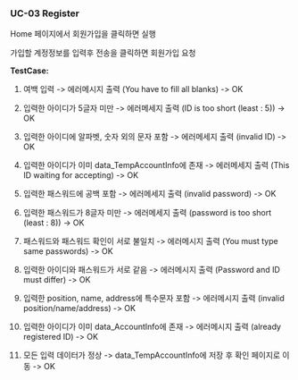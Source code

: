 ### **UC-03 Register**

Home 페이지에서 회원가입을 클릭하면 실행

가입할 계정정보를 입력후 전송을 클릭하면 회원가입 요청

**TestCase:**

1) 여백 입력 -> 에러메시지 출력 (You have to fill all blanks) -> OK

2) 입력한 아이디가 5글자 미만   -> 에러메세지 출력 (ID is too short (least : 5)) -> OK

3) 입력한 아이디에 알파벳, 숫자 외의 문자 포함 -> 에러메세지 출력 (invalid ID) -> OK

4) 입력한 아이디가 이미 data_TempAccountInfo에 존재 -> 에러메세지 출력 (This ID waiting for accepting) -> OK

5) 입력한 패스워드에 공백 포함 -> 에러메세지 출력 (invalid password) -> OK

6) 입력한 패스워드가 8글자 미만  -> 에러메세지 출력 (password is too short (least : 8)) -> OK

7) 패스워드와 패스워드 확인이 서로 불일치 -> 에러메시지 출력 (You must type same passwords) -> OK

8) 입력한 아이디와 패스워드가 서로 같음 -> 에러메시지 출력 (Password and ID must differ) -> OK

9) 입력한 position, name, address에 특수문자 포함 -> 에러메시지 출력 (invalid position/name/address) -> OK

10)  입력한 아이디가 이미 data_AccountInfo에 존재 -> 에러메시지 출력 (already registered ID) -> OK

11) 모든 입력 데이터가 정상 -> data_TempAccountInfo에 저장 후 확인 페이지로 이동 -> OK









